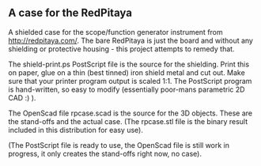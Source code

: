 A case for the RedPitaya
------------------------

A shielded case for the scope/function generator instrument from
http://redpitaya.com/.
The bare RedPitaya is just the board and without any shielding or protective
housing - this project attempts to remedy that.

The shield-print.ps PostScript file is the source for the shielding.
Print this on paper, glue on a thin (best tinned) iron shield metal and cut out.
Make sure that your printer program output is scaled 1:1.
The PostScript program is hand-written, so easy to modify (essentially
poor-mans parametric 2D CAD :) ).

The OpenScad file rpcase.scad is the source for the 3D objects. These are the
stand-offs and the actual case.
(The rpcase.stl file is the binary result included in this distribution for
easy use).

(The PostScript file is ready to use, the OpenScad file is still work in
progress, it only creates the stand-offs right now, no case).
